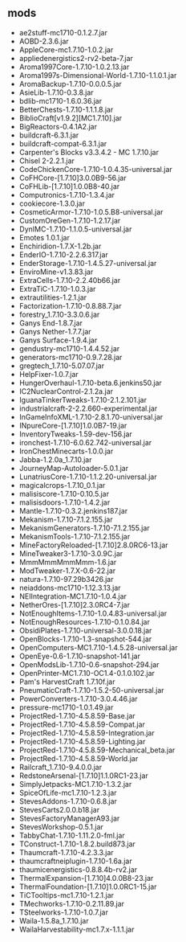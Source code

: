 ## mods
* ae2stuff-mc1710-0.1.2.7.jar
* AOBD-2.3.6.jar
* AppleCore-mc1.7.10-1.0.2.jar
* appliedenergistics2-rv2-beta-7.jar
* Aroma1997Core-1.7.10-1.0.2.13.jar
* Aroma1997s-Dimensional-World-1.7.10-1.1.0.1.jar
* AromaBackup-1.7.10-0.0.0.5.jar
* AsieLib-1.7.10-0.3.8.jar
* bdlib-mc1710-1.6.0.36.jar
* BetterChests-1.7.10-1.1.1.8.jar
* BiblioCraft[v1.9.2][MC1.7.10].jar
* BigReactors-0.4.1A2.jar
* buildcraft-6.3.1.jar
* buildcraft-compat-6.3.1.jar
* Carpenter's Blocks v3.3.4.2 - MC 1.7.10.jar
* Chisel 2-2.2.1.jar
* CodeChickenCore-1.7.10-1.0.4.35-universal.jar
* CoFHCore-[1.7.10]3.0.0B9-56.jar
* CoFHLib-[1.7.10]1.0.0B8-40.jar
* Computronics-1.7.10-1.3.4.jar
* cookiecore-1.3.0.jar
* CosmeticArmor-1.7.10-1.0.5.B8-universal.jar
* CustomOreGen-1.7.10-1.2.17.jar
* DynIMC-1.7.10-1.1.0.5-universal.jar
* Emotes 1.0.1.jar
* Enchiridion-1.7.X-1.2b.jar
* EnderIO-1.7.10-2.2.6.317.jar
* EnderStorage-1.7.10-1.4.5.27-universal.jar
* EnviroMine-v1.3.83.jar
* ExtraCells-1.7.10-2.2.40b66.jar
* ExtraTiC-1.7.10-1.0.3.jar
* extrautilities-1.2.1.jar
* Factorization-1.7.10-0.8.88.7.jar
* forestry_1.7.10-3.3.0.6.jar
* Ganys End-1.8.7.jar
* Ganys Nether-1.7.7.jar
* Ganys Surface-1.9.4.jar
* gendustry-mc1710-1.4.4.52.jar
* generators-mc1710-0.9.7.28.jar
* gregtech_1.7.10-5.07.07.jar
* HelpFixer-1.0.7.jar
* HungerOverhaul-1.7.10-beta.6.jenkins50.jar
* IC2NuclearControl-2.1.2a.jar
* IguanaTinkerTweaks-1.7.10-2.1.2.101.jar
* industrialcraft-2-2.2.660-experimental.jar
* InGameInfoXML-1.7.10-2.8.1.70-universal.jar
* INpureCore-[1.7.10]1.0.0B7-19.jar
* InventoryTweaks-1.59-dev-156.jar
* ironchest-1.7.10-6.0.62.742-universal.jar
* IronChestMinecarts-1.0.0.jar
* Jabba-1.2.0a_1.7.10.jar
* JourneyMap-Autoloader-5.0.1.jar
* LunatriusCore-1.7.10-1.1.2.20-universal.jar
* magicalcrops-1.7.10_0.1.jar
* malisiscore-1.7.10-0.10.5.jar
* malisisdoors-1.7.10-1.4.2.jar
* Mantle-1.7.10-0.3.2.jenkins187.jar
* Mekanism-1.7.10-7.1.2.155.jar
* MekanismGenerators-1.7.10-7.1.2.155.jar
* MekanismTools-1.7.10-7.1.2.155.jar
* MineFactoryReloaded-[1.7.10]2.8.0RC6-13.jar
* MineTweaker3-1.7.10-3.0.9C.jar
* MmmMmmMmmMmm-1.6.jar
* ModTweaker-1.7.X-0.6-22.jar
* natura-1.7.10-97.29b3426.jar
* neiaddons-mc1710-1.12.3.13.jar
* NEIIntegration-MC1.7.10-1.0.4.jar
* NetherOres-[1.7.10]2.3.0RC4-7.jar
* NotEnoughItems-1.7.10-1.0.4.83-universal.jar
* NotEnoughResources-1.7.10-0.1.0.84.jar
* ObsidiPlates-1.7.10-universal-3.0.0.18.jar
* OpenBlocks-1.7.10-1.3-snapshot-544.jar
* OpenComputers-MC1.7.10-1.4.5.28-universal.jar
* OpenEye-0.6-1.7.10-snapshot-141.jar
* OpenModsLib-1.7.10-0.6-snapshot-294.jar
* OpenPrinter-MC1.7.10-OC1.4-0.1.0.102.jar
* Pam's HarvestCraft 1.7.10f.jar
* PneumaticCraft-1.7.10-1.5.2-50-universal.jar
* PowerConverters-1.7.10-3.0.4.46.jar
* pressure-mc1710-1.0.1.49.jar
* ProjectRed-1.7.10-4.5.8.59-Base.jar
* ProjectRed-1.7.10-4.5.8.59-Compat.jar
* ProjectRed-1.7.10-4.5.8.59-Integration.jar
* ProjectRed-1.7.10-4.5.8.59-Lighting.jar
* ProjectRed-1.7.10-4.5.8.59-Mechanical_beta.jar
* ProjectRed-1.7.10-4.5.8.59-World.jar
* Railcraft_1.7.10-9.4.0.0.jar
* RedstoneArsenal-[1.7.10]1.1.0RC1-23.jar
* SimplyJetpacks-MC1.7.10-1.3.2.jar
* SpiceOfLife-mc1.7.10-1.2.3.jar
* StevesAddons-1.7.10-0.6.8.jar
* StevesCarts2.0.0.b18.jar
* StevesFactoryManagerA93.jar
* StevesWorkshop-0.5.1.jar
* TabbyChat-1.7.10-1.11.2.0-fml.jar
* TConstruct-1.7.10-1.8.2.build873.jar
* Thaumcraft-1.7.10-4.2.3.3.jar
* thaumcraftneiplugin-1.7.10-1.6a.jar
* thaumicenergistics-0.8.8.4b-rv2.jar
* ThermalExpansion-[1.7.10]4.0.0B8-23.jar
* ThermalFoundation-[1.7.10]1.0.0RC1-15.jar
* TiCTooltips-mc1.7.10-1.2.1.jar
* TMechworks-1.7.10-0.2.11.89.jar
* TSteelworks-1.7.10-1.0.7.jar
* Waila-1.5.8a_1.7.10.jar
* WailaHarvestability-mc1.7.x-1.1.1.jar
